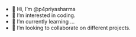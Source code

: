 - 👋 Hi, I’m @p4priyasharma
- 👀 I’m interested in coding.
- 🌱 I’m currently learning ...
- 💞️ I’m looking to collaborate on different projects.


<!---
p4priyasharma/p4priyasharma is a ✨ special ✨ repository because its `README.md` (this file) appears on your GitHub profile.
You can click the Preview link to take a look at your changes.
--->
